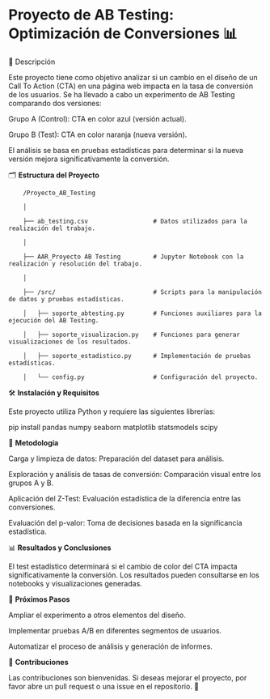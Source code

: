 # Proyecto de AB Testing: Optimización de Conversiones 📊

📖 Descripción

Este proyecto tiene como objetivo analizar si un cambio en el diseño de un Call To Action (CTA) en una página web impacta en la tasa de conversión de los usuarios. Se ha llevado a cabo un experimento de AB Testing comparando dos versiones:

Grupo A (Control): CTA en color azul (versión actual).

Grupo B (Test): CTA en color naranja (nueva versión).

El análisis se basa en pruebas estadísticas para determinar si la nueva versión mejora significativamente la conversión.

🗂️ **Estructura del Proyecto**

        /Proyecto_AB_Testing
        
        │
        
        ├── ab_testing.csv                  # Datos utilizados para la realización del trabajo.
        
        │
        
        ├── AAR_Proyecto AB Testing         # Jupyter Notebook con la realización y resolución del trabajo.
        
        │
        
        ├── /src/                           # Scripts para la manipulación de datos y pruebas estadísticas.
        
        │   ├── soporte_abtesting.py        # Funciones auxiliares para la ejecución del AB Testing.
        
        │   ├── soporte_visualizacion.py    # Funciones para generar visualizaciones de los resultados.
        
        │   ├── soporte_estadistico.py      # Implementación de pruebas estadísticas.
        
        │   └── config.py                   # Configuración del proyecto.


🛠️ **Instalación y Requisitos**

Este proyecto utiliza Python y requiere las siguientes librerías:

pip install pandas numpy seaborn matplotlib statsmodels scipy

🔬 **Metodología**

Carga y limpieza de datos: Preparación del dataset para análisis.

Exploración y análisis de tasas de conversión: Comparación visual entre los grupos A y B.

Aplicación del Z-Test: Evaluación estadística de la diferencia entre las conversiones.

Evaluación del p-valor: Toma de decisiones basada en la significancia estadística.

📊 **Resultados y Conclusiones**

El test estadístico determinará si el cambio de color del CTA impacta significativamente la conversión. Los resultados pueden consultarse en los notebooks y visualizaciones generadas.

🔄 **Próximos Pasos**

Ampliar el experimento a otros elementos del diseño.

Implementar pruebas A/B en diferentes segmentos de usuarios.

Automatizar el proceso de análisis y generación de informes.

🤝 **Contribuciones**

Las contribuciones son bienvenidas. Si deseas mejorar el proyecto, por favor abre un pull request o una issue en el repositorio. 🚀
